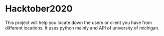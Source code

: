 # Hacktober2020
This project will help you locate down the users or client you have from different locations. It uses python mainly and API of university of michigan.
